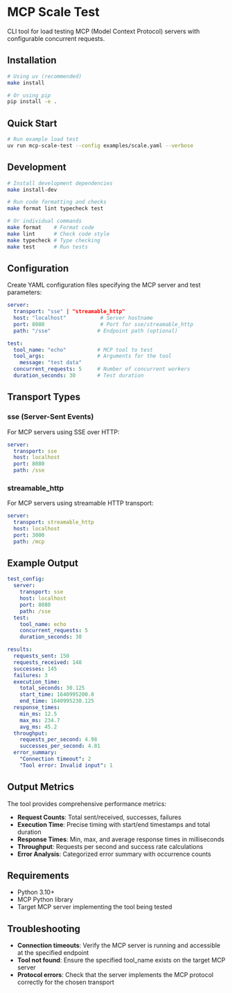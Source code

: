 # MCP Scale Test

CLI tool for load testing MCP (Model Context Protocol) servers with configurable concurrent requests.

## Installation

```bash
# Using uv (recommended)
make install

# Or using pip
pip install -e .
```

## Quick Start

```bash
# Run example load test
uv run mcp-scale-test --config examples/scale.yaml --verbose
```

## Development

```bash
# Install development dependencies
make install-dev

# Run code formatting and checks
make format lint typecheck test

# Or individual commands
make format    # Format code
make lint      # Check code style  
make typecheck # Type checking
make test      # Run tests
```

## Configuration

Create YAML configuration files specifying the MCP server and test parameters:

```yaml
server:
  transport: "sse" | "streamable_http"
  host: "localhost"           # Server hostname
  port: 8080                  # Port for sse/streamable_http
  path: "/sse"               # Endpoint path (optional)

test:
  tool_name: "echo"          # MCP tool to test
  tool_args:                 # Arguments for the tool
    message: "test data"
  concurrent_requests: 5     # Number of concurrent workers
  duration_seconds: 30       # Test duration
```

## Transport Types

### sse (Server-Sent Events)
For MCP servers using SSE over HTTP:
```yaml
server:
  transport: sse
  host: localhost
  port: 8080
  path: /sse
```

### streamable_http
For MCP servers using streamable HTTP transport:
```yaml
server:
  transport: streamable_http
  host: localhost
  port: 3000
  path: /mcp
```

## Example Output

```yaml
test_config:
  server:
    transport: sse
    host: localhost
    port: 8080
    path: /sse
  test:
    tool_name: echo
    concurrent_requests: 5
    duration_seconds: 30

results:
  requests_sent: 150
  requests_received: 148
  successes: 145
  failures: 3
  execution_time:
    total_seconds: 30.125
    start_time: 1640995200.0
    end_time: 1640995230.125
  response_times:
    min_ms: 12.5
    max_ms: 234.7
    avg_ms: 45.2
  throughput:
    requests_per_second: 4.98
    successes_per_second: 4.81
  error_summary:
    "Connection timeout": 2
    "Tool error: Invalid input": 1
```

## Output Metrics

The tool provides comprehensive performance metrics:

- **Request Counts**: Total sent/received, successes, failures
- **Execution Time**: Precise timing with start/end timestamps and total duration
- **Response Times**: Min, max, and average response times in milliseconds
- **Throughput**: Requests per second and success rate calculations
- **Error Analysis**: Categorized error summary with occurrence counts

## Requirements

- Python 3.10+
- MCP Python library
- Target MCP server implementing the tool being tested

## Troubleshooting

- **Connection timeouts**: Verify the MCP server is running and accessible at the specified endpoint
- **Tool not found**: Ensure the specified tool_name exists on the target MCP server
- **Protocol errors**: Check that the server implements the MCP protocol correctly for the chosen transport